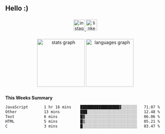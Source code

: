 <h2 align="left">Hello :)</h2>

###

<div align="center">
  <a href="https://www.instagram.com/sebi.klaus/" target="_blank">
    <img src="https://img.shields.io/static/v1?message=Instagram&logo=instagram&label=&color=E4405F&logoColor=white&labelColor=&style=for-the-badge" height="35" alt="instagram logo"  />
  </a>
  <a href="https://www.linkedin.com/in/sebastian-klaus-3aa64720b/" target="_blank">
    <img src="https://img.shields.io/static/v1?message=LinkedIn&logo=linkedin&label=&color=0077B5&logoColor=white&labelColor=&style=for-the-badge" height="35" alt="linkedin logo"  />
  </a>
</div>

###

<div align="center">
  <img src="https://github-readme-stats.vercel.app/api?username=IYourSunshineI&hide_title=false&hide_rank=false&show_icons=true&include_all_commits=true&count_private=true&disable_animations=false&theme=dracula&locale=en&hide_border=false&order=1" height="150" alt="stats graph"  />
  <img src="https://github-readme-stats.vercel.app/api/top-langs?username=IYourSunshineI&locale=en&hide_title=false&layout=compact&card_width=320&langs_count=5&theme=dracula&hide_border=false&order=2" height="150" alt="languages graph"  />
</div>

###

**This Weeks Summary**
<!--START_SECTION:waka-->

```txt
JavaScript       1 hr 16 mins    █████████████████▓░░░░░░░   71.07 %
Other            13 mins         ███░░░░░░░░░░░░░░░░░░░░░░   12.48 %
Text             6 mins          █▓░░░░░░░░░░░░░░░░░░░░░░░   06.06 %
HTML             5 mins          █▒░░░░░░░░░░░░░░░░░░░░░░░   05.21 %
C                3 mins          █░░░░░░░░░░░░░░░░░░░░░░░░   03.47 %
```

<!--END_SECTION:waka-->
